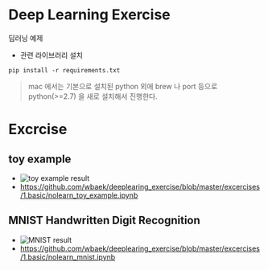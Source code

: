 Deep Learning Exercise
======================
딥러닝 예제

*  관련 라이브러리 설치

  ```
  pip install -r requirements.txt
  ```
  
  > mac 에서는 기본으로 설치된  python 외에  brew 나  port 등으로 python(>=2.7) 을 새로 설치해서 진행한다.

# Excrcise
## toy example
* ![toy example result](https://raw.githubusercontent.com/wbaek/deeplearing_exercise/master/materials/1.basic/nolearn_toy_example_result.png)
* https://github.com/wbaek/deeplearing_exercise/blob/master/excercises/1.basic/nolearn_toy_example.ipynb

## MNIST Handwritten Digit Recognition
* ![MNIST result](https://raw.githubusercontent.com/wbaek/deeplearing_exercise/master/materials/1.basic/nolearn_mnist_result.png)
* https://github.com/wbaek/deeplearing_exercise/blob/master/excercises/1.basic/nolearn_mnist.ipynb
